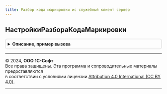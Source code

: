 ```yaml
---
title: Разбор кода маркировки ис служебный клиент сервер
---
```



## НастройкиРазбораКодаМаркировки
<details style="margin: 1em 0; padding: 0.5em; border: 1px solid #ccc; border-radius: 6px;">

<summary style="font-weight: bold; cursor: pointer;">Описание, пример вызова</summary>

```bsl

// Устарела. Следует использовать РазборКодаМаркировкиИССлужебныйКлиент.НастройкиРазбораКодаМаркировки или РазборКодаМаркировкиИССлужебный.НастройкиРазбораКодаМаркировки
//
// Параметры:
//  ТолькоСервер - Булево - Только сервер
//  ВидыПродукции - Неопределено - Виды продукции
//  ТолькоУчитываемыеВидыПродукции - Булево - Только учитываемые виды продукции
//
// Возвращаемое значение:
//  Структура - Настройки разбора кода маркировки
Функция НастройкиРазбораКодаМаркировки(ТолькоСервер = Ложь, ВидыПродукции = Неопределено, ТолькоУчитываемыеВидыПродукции = Истина) Экспорт
```

Пример вызова
```bsl
Результат = РазборКодаМаркировкиИССлужебныйКлиентСервер.НастройкиРазбораКодаМаркировки(ТолькоСервер, ВидыПродукции, ТолькоУчитываемыеВидыПродукции);
```
</details>

---

© 2024, **ООО 1С-Софт**  
Все права защищены. Эта программа и сопроводительные материалы предоставляются  
в соответствии с условиями лицензии [Attribution 4.0 International (CC BY 4.0)](https://creativecommons.org/licenses/by/4.0/legalcode).

---
